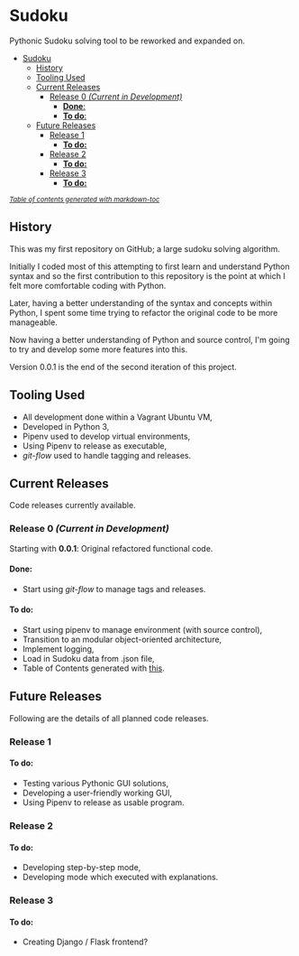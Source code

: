 # Sudoku

Pythonic Sudoku solving tool to be reworked and expanded on.

- [Sudoku](#sudoku)
  * [History](#history)
  * [Tooling Used](#tooling-used)
  * [Current Releases](#current-releases)
    + [Release 0 *(Current in Development)*](#release-0---current-in-development--)
      - [**Done**:](#--done---)
      - [**To do**:](#--to-do---)
  * [Future Releases](#future-releases)
    + [Release 1](#release-1)
      - [**To do:**](#--to-do---)
    + [Release 2](#release-2)
      - [**To do:**](#--to-do----1)
    + [Release 3](#release-3)
      - [**To do:**](#--to-do----2)

<small><i><a href='http://ecotrust-canada.github.io/markdown-toc/'>Table of contents generated with markdown-toc</a></i></small>


## History

This was my first repository on GitHub; a large sudoku solving algorithm.

Initially I coded most of this attempting to first learn and understand Python syntax and so the first contribution to this
repository is the point at which I felt more comfortable coding with Python.

Later, having a better understanding of the syntax and concepts within Python, I spent some time trying to refactor the original code to be more manageable.

Now having a better understanding of Python and source control, I'm going to try and develop some more features into this.

Version 0.0.1 is the end of the second iteration of this project.

## Tooling Used

* All development done within a Vagrant Ubuntu VM,
* Developed in Python 3,
* Pipenv used to develop virtual environments,
* Using Pipenv to release as executable,
* *git-flow* used to handle tagging and releases.

## Current Releases

Code releases currently available.

### Release 0 *(Current in Development)*

Starting with **0.0.1**: Original refactored functional code.

#### **Done**:
* Start using *git-flow* to manage tags and releases.

#### **To do**:
* Start using pipenv to manage environment (with source control),
* Transition to an modular object-oriented architecture,
* Implement logging,
* Load in Sudoku data from .json file,
* Table of Contents generated with [this](https://ecotrust-canada.github.io/markdown-toc/).

## Future Releases

Following are the details of all planned code releases.

### Release 1

#### **To do:**

* Testing various Pythonic GUI solutions,
* Developing a user-friendly working GUI,
* Using Pipenv to release as usable program.

### Release 2

#### **To do:**

* Developing step-by-step mode,
* Developing mode which executed with explanations.

### Release 3

#### **To do:**

* Creating Django / Flask frontend?